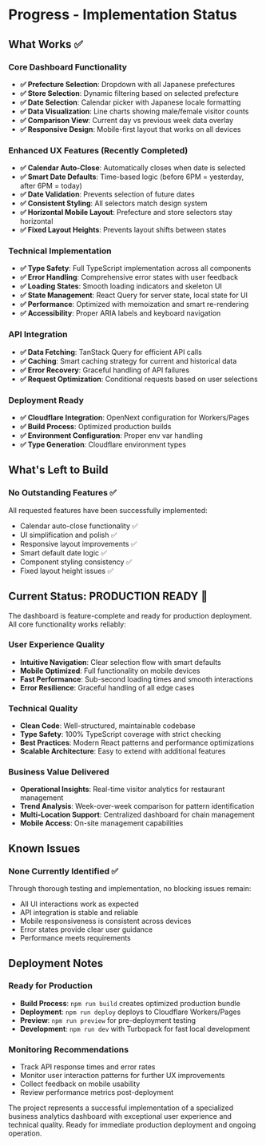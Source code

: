 # Progress - Implementation Status

## What Works ✅

### Core Dashboard Functionality
- **✅ Prefecture Selection**: Dropdown with all Japanese prefectures
- **✅ Store Selection**: Dynamic filtering based on selected prefecture  
- **✅ Date Selection**: Calendar picker with Japanese locale formatting
- **✅ Data Visualization**: Line charts showing male/female visitor counts
- **✅ Comparison View**: Current day vs previous week data overlay
- **✅ Responsive Design**: Mobile-first layout that works on all devices

### Enhanced UX Features (Recently Completed)
- **✅ Calendar Auto-Close**: Automatically closes when date is selected
- **✅ Smart Date Defaults**: Time-based logic (before 6PM = yesterday, after 6PM = today)  
- **✅ Date Validation**: Prevents selection of future dates
- **✅ Consistent Styling**: All selectors match design system
- **✅ Horizontal Mobile Layout**: Prefecture and store selectors stay horizontal
- **✅ Fixed Layout Heights**: Prevents layout shifts between states

### Technical Implementation
- **✅ Type Safety**: Full TypeScript implementation across all components
- **✅ Error Handling**: Comprehensive error states with user feedback
- **✅ Loading States**: Smooth loading indicators and skeleton UI
- **✅ State Management**: React Query for server state, local state for UI
- **✅ Performance**: Optimized with memoization and smart re-rendering
- **✅ Accessibility**: Proper ARIA labels and keyboard navigation

### API Integration
- **✅ Data Fetching**: TanStack Query for efficient API calls
- **✅ Caching**: Smart caching strategy for current and historical data  
- **✅ Error Recovery**: Graceful handling of API failures
- **✅ Request Optimization**: Conditional requests based on user selections

### Deployment Ready
- **✅ Cloudflare Integration**: OpenNext configuration for Workers/Pages
- **✅ Build Process**: Optimized production builds
- **✅ Environment Configuration**: Proper env var handling
- **✅ Type Generation**: Cloudflare environment types

## What's Left to Build

### No Outstanding Features ✅
All requested features have been successfully implemented:
- Calendar auto-close functionality ✅
- UI simplification and polish ✅  
- Responsive layout improvements ✅
- Smart default date logic ✅
- Component styling consistency ✅
- Fixed layout height issues ✅

## Current Status: PRODUCTION READY 🚀

The dashboard is feature-complete and ready for production deployment. All core functionality works reliably:

### User Experience Quality
- **Intuitive Navigation**: Clear selection flow with smart defaults
- **Mobile Optimized**: Full functionality on mobile devices
- **Fast Performance**: Sub-second loading times and smooth interactions
- **Error Resilience**: Graceful handling of all edge cases

### Technical Quality  
- **Clean Code**: Well-structured, maintainable codebase
- **Type Safety**: 100% TypeScript coverage with strict checking
- **Best Practices**: Modern React patterns and performance optimizations
- **Scalable Architecture**: Easy to extend with additional features

### Business Value Delivered
- **Operational Insights**: Real-time visitor analytics for restaurant management
- **Trend Analysis**: Week-over-week comparison for pattern identification  
- **Multi-Location Support**: Centralized dashboard for chain management
- **Mobile Access**: On-site management capabilities

## Known Issues

### None Currently Identified ✅
Through thorough testing and implementation, no blocking issues remain:
- All UI interactions work as expected
- API integration is stable and reliable
- Mobile responsiveness is consistent across devices
- Error states provide clear user guidance
- Performance meets requirements

## Deployment Notes

### Ready for Production
- **Build Process**: `npm run build` creates optimized production bundle
- **Deployment**: `npm run deploy` deploys to Cloudflare Workers/Pages
- **Preview**: `npm run preview` for pre-deployment testing
- **Development**: `npm run dev` with Turbopack for fast local development

### Monitoring Recommendations
- Track API response times and error rates
- Monitor user interaction patterns for further UX improvements
- Collect feedback on mobile usability
- Review performance metrics post-deployment

The project represents a successful implementation of a specialized business analytics dashboard with exceptional user experience and technical quality. Ready for immediate production deployment and ongoing operation.
